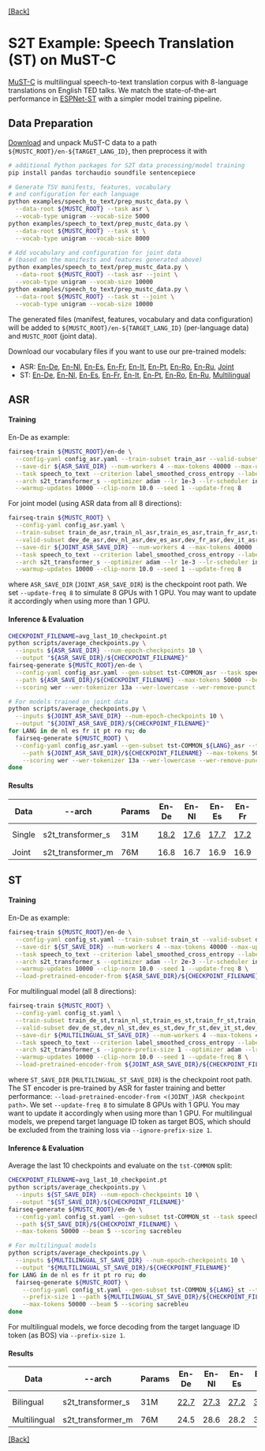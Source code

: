 [[Back]](..)

# S2T Example: Speech Translation (ST) on MuST-C

[MuST-C](https://www.aclweb.org/anthology/N19-1202) is multilingual speech-to-text translation corpus with
8-language translations on English TED talks. We match the state-of-the-art performance in
[ESPNet-ST](https://arxiv.org/pdf/2004.10234.pdf) with a simpler model training pipeline.

## Data Preparation
[Download](https://ict.fbk.eu/must-c) and unpack MuST-C data to a path
`${MUSTC_ROOT}/en-${TARGET_LANG_ID}`, then preprocess it with
```bash
# additional Python packages for S2T data processing/model training
pip install pandas torchaudio soundfile sentencepiece

# Generate TSV manifests, features, vocabulary
# and configuration for each language
python examples/speech_to_text/prep_mustc_data.py \
  --data-root ${MUSTC_ROOT} --task asr \
  --vocab-type unigram --vocab-size 5000
python examples/speech_to_text/prep_mustc_data.py \
  --data-root ${MUSTC_ROOT} --task st \
  --vocab-type unigram --vocab-size 8000

# Add vocabulary and configuration for joint data
# (based on the manifests and features generated above)
python examples/speech_to_text/prep_mustc_data.py \
  --data-root ${MUSTC_ROOT} --task asr --joint \
  --vocab-type unigram --vocab-size 10000
python examples/speech_to_text/prep_mustc_data.py \
  --data-root ${MUSTC_ROOT} --task st --joint \
  --vocab-type unigram --vocab-size 10000
```
The generated files (manifest, features, vocabulary and data configuration) will be added to
`${MUSTC_ROOT}/en-${TARGET_LANG_ID}` (per-language data) and `MUSTC_ROOT` (joint data).

Download our vocabulary files if you want to use our pre-trained models:
- ASR: [En-De](https://dl.fbaipublicfiles.com/fairseq/s2t/mustc_de_asr_vocab_unigram5000.zip), [En-Nl](https://dl.fbaipublicfiles.com/fairseq/s2t/mustc_nl_asr_vocab_unigram5000.zip), [En-Es](https://dl.fbaipublicfiles.com/fairseq/s2t/mustc_es_asr_vocab_unigram5000.zip), [En-Fr](https://dl.fbaipublicfiles.com/fairseq/s2t/mustc_fr_asr_vocab_unigram5000.zip), [En-It](https://dl.fbaipublicfiles.com/fairseq/s2t/mustc_it_asr_vocab_unigram5000.zip), [En-Pt](https://dl.fbaipublicfiles.com/fairseq/s2t/mustc_pt_asr_vocab_unigram5000.zip), [En-Ro](https://dl.fbaipublicfiles.com/fairseq/s2t/mustc_ro_asr_vocab_unigram5000.zip), [En-Ru](https://dl.fbaipublicfiles.com/fairseq/s2t/mustc_ru_asr_vocab_unigram5000.zip), [Joint](https://dl.fbaipublicfiles.com/fairseq/s2t/mustc_joint_asr_vocab_unigram10000.zip)
- ST: [En-De](https://dl.fbaipublicfiles.com/fairseq/s2t/mustc_de_st_vocab_unigram8000.zip), [En-Nl](https://dl.fbaipublicfiles.com/fairseq/s2t/mustc_nl_st_vocab_unigram8000.zip), [En-Es](https://dl.fbaipublicfiles.com/fairseq/s2t/mustc_es_st_vocab_unigram8000.zip), [En-Fr](https://dl.fbaipublicfiles.com/fairseq/s2t/mustc_fr_st_vocab_unigram8000.zip), [En-It](https://dl.fbaipublicfiles.com/fairseq/s2t/mustc_it_st_vocab_unigram8000.zip), [En-Pt](https://dl.fbaipublicfiles.com/fairseq/s2t/mustc_pt_st_vocab_unigram8000.zip), [En-Ro](https://dl.fbaipublicfiles.com/fairseq/s2t/mustc_ro_st_vocab_unigram8000.zip), [En-Ru](https://dl.fbaipublicfiles.com/fairseq/s2t/mustc_ru_st_vocab_unigram8000.zip), [Multilingual](https://dl.fbaipublicfiles.com/fairseq/s2t/mustc_multilingual_st_vocab_unigram10000.zip)

## ASR
#### Training
En-De as example:
```bash
fairseq-train ${MUSTC_ROOT}/en-de \
  --config-yaml config_asr.yaml --train-subset train_asr --valid-subset dev_asr \
  --save-dir ${ASR_SAVE_DIR} --num-workers 4 --max-tokens 40000 --max-update 100000 \
  --task speech_to_text --criterion label_smoothed_cross_entropy --label-smoothing 0.1 --report-accuracy \
  --arch s2t_transformer_s --optimizer adam --lr 1e-3 --lr-scheduler inverse_sqrt \
  --warmup-updates 10000 --clip-norm 10.0 --seed 1 --update-freq 8
```
For joint model (using ASR data from all 8 directions):
```bash
fairseq-train ${MUSTC_ROOT} \
  --config-yaml config_asr.yaml \
  --train-subset train_de_asr,train_nl_asr,train_es_asr,train_fr_asr,train_it_asr,train_pt_asr,train_ro_asr,train_ru_asr \
  --valid-subset dev_de_asr,dev_nl_asr,dev_es_asr,dev_fr_asr,dev_it_asr,dev_pt_asr,dev_ro_asr,dev_ru_asr \
  --save-dir ${JOINT_ASR_SAVE_DIR} --num-workers 4 --max-tokens 40000 --max-update 100000 \
  --task speech_to_text --criterion label_smoothed_cross_entropy --label-smoothing 0.1 --report-accuracy \
  --arch s2t_transformer_s --optimizer adam --lr 1e-3 --lr-scheduler inverse_sqrt \
  --warmup-updates 10000 --clip-norm 10.0 --seed 1 --update-freq 8
```
where `ASR_SAVE_DIR` (`JOINT_ASR_SAVE_DIR`) is the checkpoint root path. We set `--update-freq 8` to simulate 8 GPUs
with 1 GPU. You may want to update it accordingly when using more than 1 GPU.

#### Inference & Evaluation
```bash
CHECKPOINT_FILENAME=avg_last_10_checkpoint.pt
python scripts/average_checkpoints.py \
  --inputs ${ASR_SAVE_DIR} --num-epoch-checkpoints 10 \
  --output "${ASR_SAVE_DIR}/${CHECKPOINT_FILENAME}"
fairseq-generate ${MUSTC_ROOT}/en-de \
  --config-yaml config_asr.yaml --gen-subset tst-COMMON_asr --task speech_to_text \
  --path ${ASR_SAVE_DIR}/${CHECKPOINT_FILENAME} --max-tokens 50000 --beam 5 \
  --scoring wer --wer-tokenizer 13a --wer-lowercase --wer-remove-punct

# For models trained on joint data
python scripts/average_checkpoints.py \
  --inputs ${JOINT_ASR_SAVE_DIR} --num-epoch-checkpoints 10 \
  --output "${JOINT_ASR_SAVE_DIR}/${CHECKPOINT_FILENAME}"
for LANG in de nl es fr it pt ro ru; do
  fairseq-generate ${MUSTC_ROOT} \
  --config-yaml config_asr.yaml --gen-subset tst-COMMON_${LANG}_asr --task speech_to_text \
    --path ${JOINT_ASR_SAVE_DIR}/${CHECKPOINT_FILENAME} --max-tokens 50000 --beam 5 \
    --scoring wer --wer-tokenizer 13a --wer-lowercase --wer-remove-punct
done
```
#### Results
| Data | --arch | Params | En-De | En-Nl | En-Es | En-Fr | En-It | En-Pt | En-Ro | En-Ru | Model |
|---|---|---|---|---|---|---|---|---|---|---|---|
| Single | s2t_transformer_s | 31M | [18.2](https://dl.fbaipublicfiles.com/fairseq/s2t/mustc_de_asr_transformer_s.pt) | [17.6](https://dl.fbaipublicfiles.com/fairseq/s2t/mustc_nl_asr_transformer_s.pt) | [17.7](https://dl.fbaipublicfiles.com/fairseq/s2t/mustc_es_asr_transformer_s.pt) | [17.2](https://dl.fbaipublicfiles.com/fairseq/s2t/mustc_fr_asr_transformer_s.pt) | [17.9](https://dl.fbaipublicfiles.com/fairseq/s2t/mustc_it_asr_transformer_s.pt) | [19.1](https://dl.fbaipublicfiles.com/fairseq/s2t/mustc_pt_asr_transformer_s.pt) | [18.1](https://dl.fbaipublicfiles.com/fairseq/s2t/mustc_ro_asr_transformer_s.pt) | [17.7](https://dl.fbaipublicfiles.com/fairseq/s2t/mustc_ru_asr_transformer_s.pt) | (<-Download) |
| Joint | s2t_transformer_m | 76M | 16.8 | 16.7 | 16.9 | 16.9 | 17.0 | 17.4 | 17.0 | 16.9 | [Download](https://dl.fbaipublicfiles.com/fairseq/s2t/mustc_joint_asr_transformer_m.pt) |

## ST
#### Training
En-De as example:
```bash
fairseq-train ${MUSTC_ROOT}/en-de \
  --config-yaml config_st.yaml --train-subset train_st --valid-subset dev_st \
  --save-dir ${ST_SAVE_DIR} --num-workers 4 --max-tokens 40000 --max-update 100000 \
  --task speech_to_text --criterion label_smoothed_cross_entropy --label-smoothing 0.1 --report-accuracy \
  --arch s2t_transformer_s --optimizer adam --lr 2e-3 --lr-scheduler inverse_sqrt \
  --warmup-updates 10000 --clip-norm 10.0 --seed 1 --update-freq 8 \
  --load-pretrained-encoder-from ${ASR_SAVE_DIR}/${CHECKPOINT_FILENAME}
```
For multilingual model (all 8 directions):
```bash
fairseq-train ${MUSTC_ROOT} \
  --config-yaml config_st.yaml \
  --train-subset train_de_st,train_nl_st,train_es_st,train_fr_st,train_it_st,train_pt_st,train_ro_st,train_ru_st \
  --valid-subset dev_de_st,dev_nl_st,dev_es_st,dev_fr_st,dev_it_st,dev_pt_st,dev_ro_st,dev_ru_st \
  --save-dir ${MULTILINGUAL_ST_SAVE_DIR} --num-workers 4 --max-tokens 40000 --max-update 100000 \
  --task speech_to_text --criterion label_smoothed_cross_entropy --label-smoothing 0.1 --report-accuracy \
  --arch s2t_transformer_s --ignore-prefix-size 1 --optimizer adam --lr 2e-3 --lr-scheduler inverse_sqrt \
  --warmup-updates 10000 --clip-norm 10.0 --seed 1 --update-freq 8 \
  --load-pretrained-encoder-from ${JOINT_ASR_SAVE_DIR}/${CHECKPOINT_FILENAME}
```
where `ST_SAVE_DIR` (`MULTILINGUAL_ST_SAVE_DIR`) is the checkpoint root path. The ST encoder is pre-trained by ASR
for faster training and better performance: `--load-pretrained-encoder-from <(JOINT_)ASR checkpoint path>`. We set
`--update-freq 8` to simulate 8 GPUs with 1 GPU. You may want to update it accordingly when using more than 1 GPU.
For multilingual models, we prepend target language ID token as target BOS, which should be excluded from
the training loss via `--ignore-prefix-size 1`.

#### Inference & Evaluation
Average the last 10 checkpoints and evaluate on the `tst-COMMON` split:
```bash
CHECKPOINT_FILENAME=avg_last_10_checkpoint.pt
python scripts/average_checkpoints.py \
  --inputs ${ST_SAVE_DIR} --num-epoch-checkpoints 10 \
  --output "${ST_SAVE_DIR}/${CHECKPOINT_FILENAME}"
fairseq-generate ${MUSTC_ROOT}/en-de \
  --config-yaml config_st.yaml --gen-subset tst-COMMON_st --task speech_to_text \
  --path ${ST_SAVE_DIR}/${CHECKPOINT_FILENAME} \
  --max-tokens 50000 --beam 5 --scoring sacrebleu

# For multilingual models
python scripts/average_checkpoints.py \
  --inputs ${MULTILINGUAL_ST_SAVE_DIR} --num-epoch-checkpoints 10 \
  --output "${MULTILINGUAL_ST_SAVE_DIR}/${CHECKPOINT_FILENAME}"
for LANG in de nl es fr it pt ro ru; do
  fairseq-generate ${MUSTC_ROOT} \
    --config-yaml config_st.yaml --gen-subset tst-COMMON_${LANG}_st --task speech_to_text \
    --prefix-size 1 --path ${MULTILINGUAL_ST_SAVE_DIR}/${CHECKPOINT_FILENAME} \
    --max-tokens 50000 --beam 5 --scoring sacrebleu
done
```
For multilingual models, we force decoding from the target language ID token (as BOS) via `--prefix-size 1`.

#### Results
| Data | --arch | Params | En-De | En-Nl | En-Es | En-Fr | En-It | En-Pt | En-Ro | En-Ru | Model |
|---|---|---|---|---|---|---|---|---|---|---|---|
| Bilingual | s2t_transformer_s | 31M | [22.7](https://dl.fbaipublicfiles.com/fairseq/s2t/mustc_de_st_transformer_s.pt) | [27.3](https://dl.fbaipublicfiles.com/fairseq/s2t/mustc_nl_st_transformer_s.pt) | [27.2](https://dl.fbaipublicfiles.com/fairseq/s2t/mustc_es_st_transformer_s.pt) | [32.9](https://dl.fbaipublicfiles.com/fairseq/s2t/mustc_fr_st_transformer_s.pt) | [22.7](https://dl.fbaipublicfiles.com/fairseq/s2t/mustc_it_st_transformer_s.pt) | [28.1](https://dl.fbaipublicfiles.com/fairseq/s2t/mustc_pt_st_transformer_s.pt) | [21.9](https://dl.fbaipublicfiles.com/fairseq/s2t/mustc_ro_st_transformer_s.pt) | [15.3](https://dl.fbaipublicfiles.com/fairseq/s2t/mustc_ru_st_transformer_s.pt) | (<-Download) |
| Multilingual | s2t_transformer_m | 76M | 24.5 | 28.6 | 28.2 | 34.9 | 24.6 | 31.1 | 23.8 | 16.0 | [Download](https://dl.fbaipublicfiles.com/fairseq/s2t/mustc_multilingual_st_transformer_m.pt) |

[[Back]](..)
